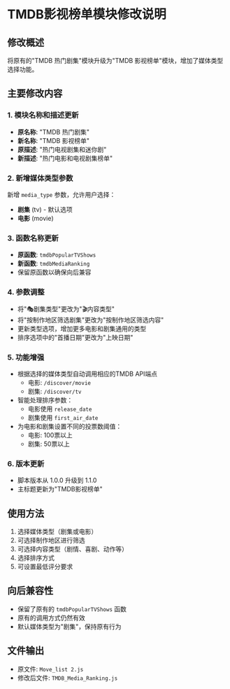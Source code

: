 # TMDB影视榜单模块修改说明

## 修改概述
将原有的"TMDB 热门剧集"模块升级为"TMDB 影视榜单"模块，增加了媒体类型选择功能。

## 主要修改内容

### 1. 模块名称和描述更新
- **原名称**: "TMDB 热门剧集"
- **新名称**: "TMDB 影视榜单"
- **原描述**: "热门电视剧集和迷你剧"
- **新描述**: "热门电影和电视剧集榜单"

### 2. 新增媒体类型参数
新增 `media_type` 参数，允许用户选择：
- **剧集** (tv) - 默认选项
- **电影** (movie)

### 3. 函数名称更新
- **原函数**: `tmdbPopularTVShows`
- **新函数**: `tmdbMediaRanking`
- 保留原函数以确保向后兼容

### 4. 参数调整
- 将"🎭剧集类型"更改为"🎬内容类型"
- 将"按制作地区筛选剧集"更改为"按制作地区筛选内容"
- 更新类型选项，增加更多电影和剧集通用的类型
- 排序选项中的"首播日期"更改为"上映日期"

### 5. 功能增强
- 根据选择的媒体类型自动调用相应的TMDB API端点
  - 电影: `/discover/movie`
  - 剧集: `/discover/tv`
- 智能处理排序参数：
  - 电影使用 `release_date`
  - 剧集使用 `first_air_date`
- 为电影和剧集设置不同的投票数阈值：
  - 电影: 100票以上
  - 剧集: 50票以上

### 6. 版本更新
- 脚本版本从 1.0.0 升级到 1.1.0
- 主标题更新为"TMDB影视榜单"

## 使用方法
1. 选择媒体类型（剧集或电影）
2. 可选择制作地区进行筛选
3. 可选择内容类型（剧情、喜剧、动作等）
4. 选择排序方式
5. 可设置最低评分要求

## 向后兼容性
- 保留了原有的 `tmdbPopularTVShows` 函数
- 原有的调用方式仍然有效
- 默认媒体类型为"剧集"，保持原有行为

## 文件输出
- 原文件: `Move_list 2.js`
- 修改后文件: `TMDB_Media_Ranking.js`